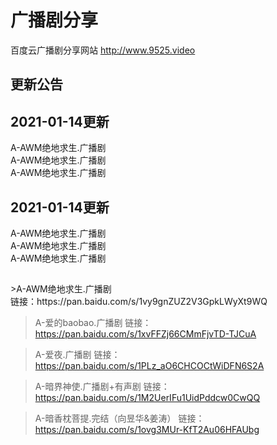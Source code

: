 # <b>广播剧分享</b>
百度云广播剧分享网站
http://www.9525.video
<h2>更新公告</h2>

<h2>2021-01-14更新</h2>

A-AWM绝地求生.广播剧<br>A-AWM绝地求生.广播剧<br>A-AWM绝地求生.广播剧<br>
<h2></h2>
<h2>2021-01-14更新</h2>

A-AWM绝地求生.广播剧<br>A-AWM绝地求生.广播剧<br>A-AWM绝地求生.广播剧<br>
<h2></h2>
>A-AWM绝地求生.广播剧<br>
链接：https://pan.baidu.com/s/1vy9gnZUZ2V3GpkLWyXt9WQ
 
>A-爱的baobao.广播剧
链接：https://pan.baidu.com/s/1xvFFZj66CMmFjvTD-TJCuA
 
 
>A-爱夜.广播剧
链接：https://pan.baidu.com/s/1PLz_aO6CHCOCtWiDFN6S2A
 
 
>A-暗界神使.广播剧+有声剧
链接：https://pan.baidu.com/s/1M2UerIFu1UidPddcw0CwQQ

 
>A-暗香枕菩提.完结（向昱华&姜涛）
链接：https://pan.baidu.com/s/1ovg3MUr-KfT2Au06HFAUbg
